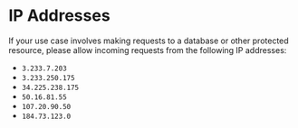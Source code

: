 # IP Addresses

If your use case involves making requests to a database or other protected resource, please allow incoming requests from the following IP addresses:

* `3.233.7.203`
* `3.233.250.175`
* `34.225.238.175`
* `50.16.81.55`
* `107.20.90.50`
* `184.73.123.0`
